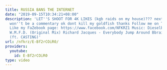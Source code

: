 ```yaml
---
title: RUSSIA BANS THE INTERNET
date: "2019-09-15T10:34:21+08:00"
description: 'LET''S SHOOT FOR 4K LIKES (kgb raids on my house)??? next vid probably
  won''t be a commentary ok dont kill my goldfish thanks Follow me on Twitter: https://twitter.com/NFKRZ
  Like my FaZebook page: https://www.facebook.com/NFKRZ1 Music: Dieselboy & Bare –
  W.M.F.D. (Original Mix) Richard Jacques - Everybody Jump Around Bbrainz - Home Design
  (ft. CASTING)'
url: /nfkrz/E-Bf2rCOiR0/
providers:
  youtube:
    id: E-Bf2rCOiR0
type: video
---
```

